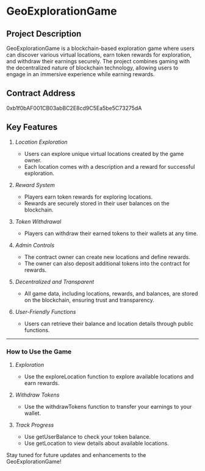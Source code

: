 # GeoExplorationGame

## Project Description

GeoExplorationGame is a blockchain-based exploration game where users can discover various virtual locations, earn token rewards for exploration, and withdraw their earnings securely. The project combines gaming with the decentralized nature of blockchain technology, allowing users to engage in an immersive experience while earning rewards.

## Contract Address
0xb1f0bAF001CB03abBC2E8cd9C5Ea5be5C73275dA


## Key Features

1. *Location Exploration*  
   - Users can explore unique virtual locations created by the game owner.
   - Each location comes with a description and a reward for successful exploration.

2. *Reward System*  
   - Players earn token rewards for exploring locations.
   - Rewards are securely stored in their user balances on the blockchain.

3. *Token Withdrawal*  
   - Players can withdraw their earned tokens to their wallets at any time.

4. *Admin Controls*  
   - The contract owner can create new locations and define rewards.
   - The owner can also deposit additional tokens into the contract for rewards.

5. *Decentralized and Transparent*  
   - All game data, including locations, rewards, and balances, are stored on the blockchain, ensuring trust and transparency.

6. *User-Friendly Functions*  
   - Users can retrieve their balance and location details through public functions.

---

### How to Use the Game

1. *Exploration*  
   - Use the exploreLocation function to explore available locations and earn rewards.

2. *Withdraw Tokens*  
   - Use the withdrawTokens function to transfer your earnings to your wallet.

3. *Track Progress*  
   - Use getUserBalance to check your token balance.
   - Use getLocation to view details about available locations.

Stay tuned for future updates and enhancements to the GeoExplorationGame!
